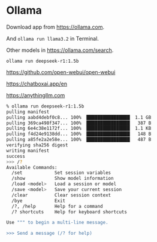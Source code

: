 # Ollama

Download app from https://ollama.com.

And `ollama run llama3.2` in Terminal.

Other models in https://ollama.com/search.

`ollama run deepseek-r1:1.5b`

https://github.com/open-webui/open-webui

https://chatboxai.app/en

https://anythingllm.com

```sh
% ollama run deepseek-r1:1.5b
pulling manifest 
pulling aabd4debf0c8... 100% ▕████████████████▏ 1.1 GB                         
pulling 369ca498f347... 100% ▕████████████████▏  387 B                         
pulling 6e4c38e1172f... 100% ▕████████████████▏ 1.1 KB                         
pulling f4d24e9138dd... 100% ▕████████████████▏  148 B                         
pulling a85fe2a2e58e... 100% ▕████████████████▏  487 B                         
verifying sha256 digest 
writing manifest 
success 
>>> /?
Available Commands:
  /set            Set session variables
  /show           Show model information
  /load <model>   Load a session or model
  /save <model>   Save your current session
  /clear          Clear session context
  /bye            Exit
  /?, /help       Help for a command
  /? shortcuts    Help for keyboard shortcuts

Use """ to begin a multi-line message.

>>> Send a message (/? for help)
```